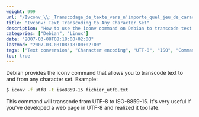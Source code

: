 ```yaml
---
weight: 999
url: "/Ivconv_\\:_Transcodage_de_texte_vers_n'importe_quel_jeu_de_caractères/"
title: "Ivconv: Text Transcoding to Any Character Set"
description: "How to use the iconv command on Debian to transcode text from one character set to another, useful for file conversion between UTF-8 and ISO standards."
categories: ["Debian", "Linux"]
date: "2007-03-08T08:18:00+02:00"
lastmod: "2007-03-08T08:18:00+02:00"
tags: ["Text conversion", "Character encoding", "UTF-8", "ISO", "Command line"]
toc: true
---
```


Debian provides the iconv command that allows you to transcode text to and from any character set. Example:

```bash
$ iconv -f utf8 -t iso8859-15 fichier_utf8.txt
```

This command will transcode from UTF-8 to ISO-8859-15. It's very useful if you've developed a web page in UTF-8 and realized it too late.
